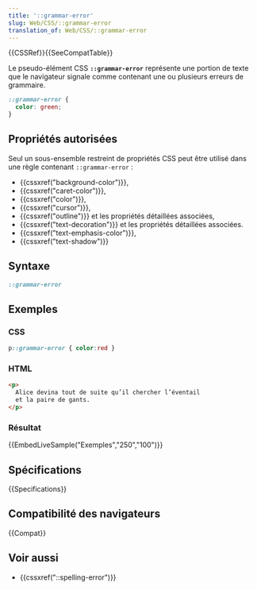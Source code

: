 ```yaml
---
title: '::grammar-error'
slug: Web/CSS/::grammar-error
translation_of: Web/CSS/::grammar-error
---
```


{{CSSRef}}{{SeeCompatTable}}

Le pseudo-élément CSS **`::grammar-error`** représente une portion de texte que le navigateur signale comme contenant une ou plusieurs erreurs de grammaire.

```css
::grammar-error {
  color: green;
}
```

## Propriétés autorisées

Seul un sous-ensemble restreint de propriétés CSS peut être utilisé dans une règle contenant `::grammar-error` :

- {{cssxref("background-color")}},
- {{cssxref("caret-color")}},
- {{cssxref("color")}},
- {{cssxref("cursor")}},
- {{cssxref("outline")}} et les propriétés détaillées associées,
- {{cssxref("text-decoration")}} et les propriétés détaillées associées.
- {{cssxref("text-emphasis-color")}},
- {{cssxref("text-shadow")}}

## Syntaxe

```css
::grammar-error
```

## Exemples

### CSS

```css
p::grammar-error { color:red }
```

### HTML

```html
<p>
  Alice devina tout de suite qu’il chercher l’éventail
  et la paire de gants.
</p>
```

### Résultat

{{EmbedLiveSample("Exemples","250","100")}}

## Spécifications

{{Specifications}}

## Compatibilité des navigateurs

{{Compat}}

## Voir aussi

- {{cssxref("::spelling-error")}}
